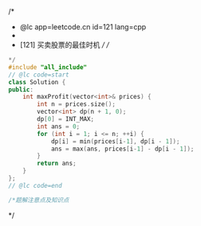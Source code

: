 /*
 * @lc app=leetcode.cn id=121 lang=cpp
 *
 * [121] 买卖股票的最佳时机
 */
/*
```C++
*/
#include "all_include"
// @lc code=start
class Solution {
public:
    int maxProfit(vector<int>& prices) {
        int n = prices.size();
        vector<int> dp(n + 1, 0);
        dp[0] = INT_MAX;
        int ans = 0;
        for (int i = 1; i <= n; ++i) {
            dp[i] = min(prices[i-1], dp[i - 1]);
            ans = max(ans, prices[i-1] - dp[i - 1]);
        }
        return ans;
    }
};
// @lc code=end

/*题解注意点及知识点
```

*/